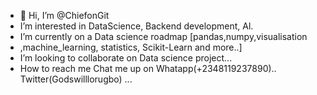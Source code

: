 - 👋 Hi, I’m @ChiefonGit
-  I’m interested in DataScience, Backend development, Al.
-  I’m currently on a Data science roadmap [pandas,numpy,visualisation
-  ,machine_learning, statistics, Scikit-Learn and more..]
-  I’m looking to collaborate on Data science project...
-  How to reach me Chat me up on Whatapp(+2348119237890).. Twitter(Godswilllorugbo) ...

<!---
ChiefonGit/ChiefonGit is a ✨ special ✨ repository because its `README.md` (this file) appears on your GitHub profile.
You can click the Preview link to take a look at your changes.
--->
